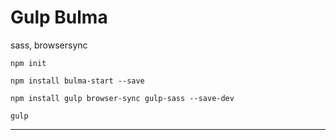 # Gulp Bulma

sass, browsersync



```
npm init

npm install bulma-start --save

npm install gulp browser-sync gulp-sass --save-dev

gulp
```

---
